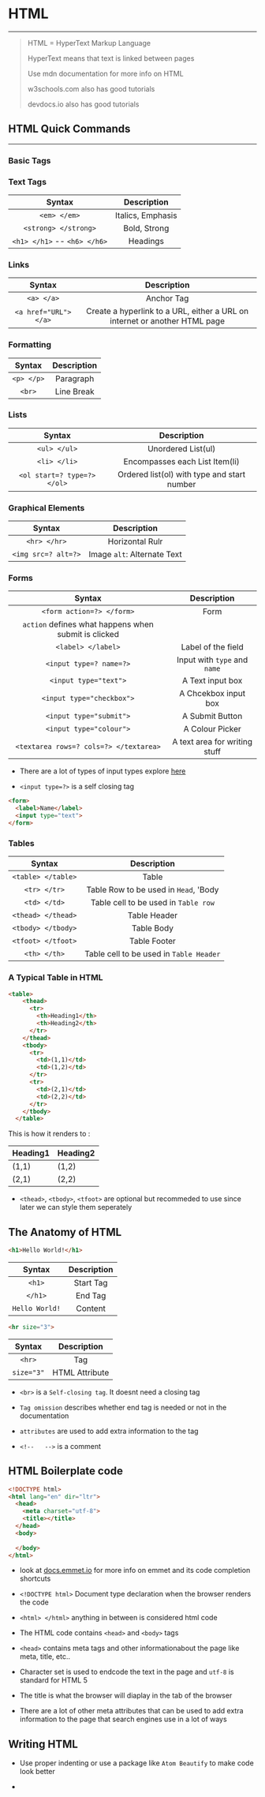 # HTML

----

> HTML = HyperText Markup Language
>
> HyperText means that text is linked between pages
>
> Use mdn documentation for more info on HTML
> 
> w3schools.com also has good tutorials
> 
> devdocs.io also has good tutorials

## HTML Quick Commands

---

### Basic Tags



### Text Tags

| Syntax      | Description |
| :-----------: | :-----------: |
| `<em> </em>` | Italics, Emphasis |
| `<strong> </strong>` | Bold, Strong | 
| `<h1> </h1>` -- `<h6> </h6>` | Headings |



### Links

| Syntax      | Description |
| :-----------: | :-----------: |
| `<a> </a>` | Anchor Tag |
| `<a href="URL"> </a>` | Create a hyperlink to a URL, either a URL on internet or another HTML page |

### Formatting


| Syntax      | Description |
| :-----------: | :-----------: |
| `<p> </p>` | Paragraph | 
| `<br>` | Line Break |


### Lists

| Syntax      | Description |
| :-----------: | :-----------: |
| `<ul> </ul>` | Unordered List(ul) |
| `<li> </li>` | Encompasses each List Item(li) |
| `<ol start=? type=?> </ol>` | Ordered list(ol) with type and start number |

### Graphical Elements

| Syntax      | Description |
| :-----------: | :-----------: |
| `<hr> </hr>` | Horizontal Rulr | 
| `<img src=? alt=?>` | Image `alt`: Alternate Text  |

### Forms


| Syntax      | Description |
| :-----------: | :-----------: |
| `<form action=?> </form>` | Form 
`action` defines what happens when submit is clicked|
| `<label> </label>` | Label of the field |
| `<input type=? name=?>` | Input with `type` and `name` |
| `<input type="text">` | A Text input box |
| `<input type="checkbox">` | A Chcekbox input box |
| `<input type="submit">` | A Submit Button |
| `<input type="colour">` | A Colour Picker |
| `<textarea rows=? cols=?> </textarea>` | A text area for writing stuff |

* There are a lot of types of input types explore [here](https://developer.mozilla.org/en-US/docs/Web/HTML/Element/input)

* `<input type=?>` is a self closing tag

```HTML
<form>
  <label>Name</label>
  <input type="text">
</form>
```
### Tables

| Syntax      | Description |
| :-----------: | :-----------: |
| `<table> </table>` | Table |
| `<tr> </tr>` | Table Row to be used in `Head`, 'Body|
| `<td> </td>` | Table cell to be used in `Table row` |
| `<thead> </thead>` | Table Header |
| `<tbody> </tbody>` | Table Body |
| `<tfoot> </tfoot>` | Table Footer |
| `<th> </th>` | Table cell to be used in `Table Header` |

### A Typical Table in HTML

```HTML
<table>
    <thead>
      <tr>
        <th>Heading1</th>
        <th>Heading2</th>
      </tr>
    </thead>
    <tbody>
      <tr>
        <td>(1,1)</td>
        <td>(1,2)</td>
      </tr>
      <tr>
        <td>(2,1)</td>
        <td>(2,2)</td>
      </tr>
    </tbody>
  </table>
```
This is how it renders to : 

<table>
    <thead>
      <tr>
        <th>Heading1</th>
        <th>Heading2</th>
      </tr>
    </thead>
    <tbody>
      <tr>
        <td>(1,1)</td>
        <td>(1,2)</td>
      </tr>
      <tr>
        <td>(2,1)</td>
        <td>(2,2)</td>
      </tr>
    </tbody>
  </table>

* `<thead>`, `<tbody>`, `<tfoot>` are optional but recommeded to use since later we can style them seperately


## The Anatomy of HTML

```HTML
<h1>Hello World!</h1>
```

| Syntax      | Description |
| :-----------: | :-----------: |
| `<h1>`      | Start Tag   |
| `</h1>`     | End Tag     |
| `Hello World!` | Content  |


```HTML
<hr size="3">
```

| Syntax      | Description |
| :-----------: | :-----------: |
| `<hr>`      |  Tag   |
| `size="3"`     | HTML Attribute   |

* `<br>` is a `Self-closing tag`. It doesnt need a closing tag

* `Tag omission` describes whether end tag is needed or not in the documentation

* `attributes` are used to add extra information to the tag

* `<!--   -->` is a comment

## HTML Boilerplate code

```HTML
<!DOCTYPE html>
<html lang="en" dir="ltr">
  <head>
    <meta charset="utf-8">
    <title></title>
  </head>
  <body>
    
  </body>
</html>
```
* look at [docs.emmet.io](docs.emmet.io/cheat-sheet) for more info on emmet and its code completion shortcuts

* `<!DOCTYPE html>` Document type declaration when the browser renders the code

* `<html> </html>` anything in between is considered html code

* The HTML code contains `<head>` and `<body>` tags

* `<head>` contains meta tags and other informationabout the page like meta, title, etc..

* Character set is used to endcode the text in the page and `utf-8` is standard for HTML 5

* The title is what the browser will diaplay in the tab of the browser

* There are a lot of other meta attributes that can be used to add extra information to the page that search engines use in a lot of ways
  
## Writing HTML

* Use proper indenting or use a package like `Atom Beautify` to make code look better

* 


